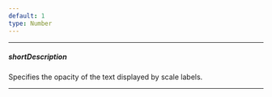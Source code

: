 ```yaml
---
default: 1
type: Number
---
```

---
##### shortDescription
Specifies the opacity of the text displayed by scale labels.

---
